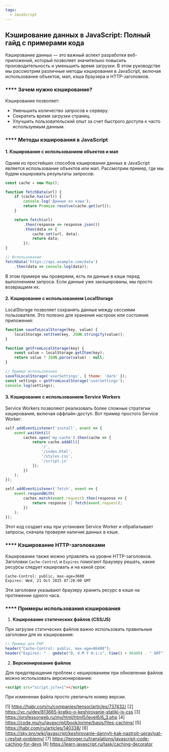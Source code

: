 ```yaml
---
tags:
  - JavaScript
---
```

## Кэширование данных в JavaScript: Полный гайд с примерами кода

Кэширование данных — это важный аспект разработки веб-приложений, который позволяет значительно повысить производительность и уменьшить время загрузки. В этом руководстве мы рассмотрим различные методы кэширования в JavaScript, включая использование объектов, мап, кэша браузера и HTTP-заголовков.

### **** Зачем нужно кэширование?

Кэширование позволяет:

- Уменьшить количество запросов к серверу.
- Сократить время загрузки страниц.
- Улучшить пользовательский опыт за счет быстрого доступа к часто используемым данным.

### **** Методы кэширования в JavaScript

#### 1. Кэширование с использованием объектов и мап

Одним из простейших способов кэширования данных в JavaScript является использование объектов или мап. Рассмотрим пример, где мы будем кэшировать результаты запросов:

```javascript
const cache = new Map();

function fetchData(url) {
    if (cache.has(url)) {
        console.log('Данные из кэша');
        return Promise.resolve(cache.get(url));
    }

    return fetch(url)
        .then(response => response.json())
        .then(data => {
            cache.set(url, data);
            return data;
        });
}

// Использование
fetchData('https://api.example.com/data')
    .then(data => console.log(data));
```

В этом примере мы проверяем, есть ли данные в кэше перед выполнением запроса. Если данные уже закэшированы, мы просто возвращаем их.

#### 2. Кэширование с использованием LocalStorage

LocalStorage позволяет сохранять данные между сессиями пользователя. Это полезно для хранения настроек или состояния приложения:

```javascript
function saveToLocalStorage(key, value) {
    localStorage.setItem(key, JSON.stringify(value));
}

function getFromLocalStorage(key) {
    const value = localStorage.getItem(key);
    return value ? JSON.parse(value) : null;
}

// Пример использования
saveToLocalStorage('userSettings', { theme: 'dark' });
const settings = getFromLocalStorage('userSettings');
console.log(settings);
```

#### 3. Кэширование с использованием Service Workers

Service Workers позволяют реализовать более сложные стратегии кэширования, включая оффлайн-доступ. Вот пример простого Service Worker:

```javascript
self.addEventListener('install', event => {
    event.waitUntil(
        caches.open('my-cache').then(cache => {
            return cache.addAll([
                '/',
                '/index.html',
                '/styles.css',
                '/script.js'
            ]);
        })
    );
});

self.addEventListener('fetch', event => {
    event.respondWith(
        caches.match(event.request).then(response => {
            return response || fetch(event.request);
        })
    );
});
```

Этот код создает кэш при установке Service Worker и обрабатывает запросы, сначала проверяя наличие данных в кэше.

### **** Кэширование HTTP-заголовками

Кэширование также можно управлять на уровне HTTP-заголовков. Заголовки `Cache-Control` и `Expires` помогают браузеру решать, какие ресурсы следует кэшировать и на какой срок:

```http
Cache-Control: public, max-age=3600
Expires: Wed, 21 Oct 2025 07:28:00 GMT
```

Эти заголовки указывают браузеру хранить ресурс в кэше на протяжении одного часа.

### **** Примеры использования кэширования

1. **Кэширование статических файлов (CSS/JS)**

При загрузке статических файлов важно использовать правильные заголовки для их кэширования:

```javascript
// Пример для PHP
header("Cache-Control: public, max-age=86400");
header("Expires: " . gmdate("D, d M Y H:i:s", time() + 86400) . " GMT");
```

2. **Версионирование файлов**

Для предотвращения проблем с кешированием при обновлении файлов можно использовать версионирование:

```html
<script src="script.js?v=1"></script>
```

При изменении файла просто увеличьте номер версии.


[1] https://habr.com/ru/companies/tensor/articles/737432/
[2] https://vc.ru/dev/813665-kratko-o-keshirovanie-statiki-js-css
[3] https://professorweb.ru/my/html/html5/level6/6_3.php
[4] https://code.mu/ru/javascript/book/prime/basis/files-caching/
[5] https://habr.com/ru/articles/140338/
[6] https://sky.pro/wiki/javascript/keshirovanie-dannyh-kak-nastroit-upravlyat-i-reshat-problemy/
[7] https://tproger.ru/translations/javascript-code-caching-for-devs
[8] https://learn.javascript.ru/task/caching-decorator
